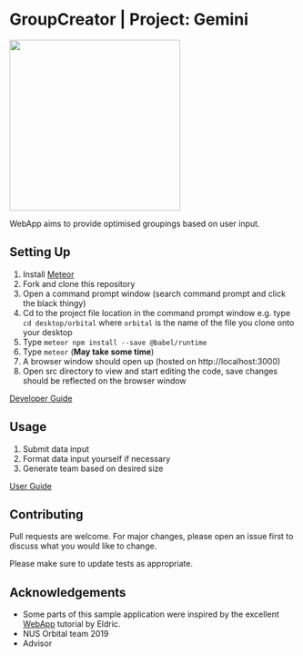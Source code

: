 # GroupCreator | Project: Gemini

<img src="https://i.ibb.co/prdcL4y/orbital-ignition.jpg" width="300"/>

WebApp aims to provide optimised groupings based on user input.

## Setting Up

1. Install [Meteor](https://www.meteor.com/install)
2. Fork and clone this repository
3. Open a command prompt window (search command prompt and click the black thingy)
4. Cd to the project file location in the command prompt window e.g. type ```cd desktop/orbital```  where ```orbital``` is the name of the file you clone onto your desktop
5. Type ```meteor npm install --save @babel/runtime```
6. Type ```meteor``` (**May take some time**)
7. A browser window should open up (hosted on http://localhost:3000)
8. Open src directory to view and start editing the code, save changes should be reflected on the browser window

[Developer Guide](https://docs.google.com/document/d/1oJ1vT5pUi1EsU2XT3JveXw69o21D3alG48OFOa2nQug/edit?ts=5ceb6625#)

## Usage

1. Submit data input
2. Format data input yourself if necessary
3. Generate team based on desired size

[User Guide](https://docs.google.com/document/d/1oJ1vT5pUi1EsU2XT3JveXw69o21D3alG48OFOa2nQug/edit?ts=5ceb6625#)

## Contributing
Pull requests are welcome. For major changes, please open an issue first to discuss what you would like to change.

Please make sure to update tests as appropriate.

## Acknowledgements
* Some parts of this sample application were inspired by the excellent [WebApp](https://blackening.github.io/) tutorial by Eldric.
* NUS Orbital team 2019
* Advisor
